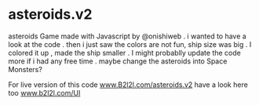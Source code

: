 # asteroids.v2
asteroids Game made with Javascript by @onishiweb . 
i wanted to have a look at the code .  then i just saw the colors are not fun, ship size was big . 
I colored it up , made the ship smaller . 
I might probablly update the code more if i had any free time . 
maybe change the asteroids into Space Monsters?  



For live version of this code 
 www.B2l2l.com/asteroids.v2
 have a look here too www.b2l2l.com/UI


